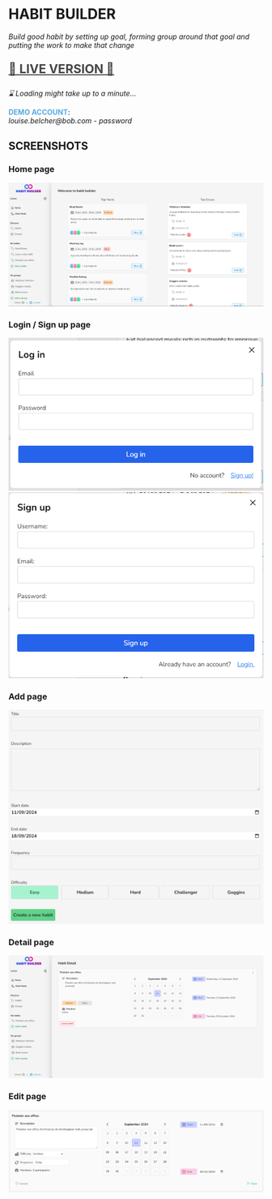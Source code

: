 # HABIT BUILDER

_Build good habit by setting up goal, forming group around that goal and putting the work to make that change_

<p style="font-size: 1.5rem; font-weight: bold; opacity: 0.8">
<a href="https://habit-builder.netlify.app">🚀 LIVE VERSION 🚀</a>
</p>

_⌛ Loading might take up to a minute..._

<span style="font-weight: bold; color: #59ABE3;">DEMO ACCOUNT</span>:  
_louise.belcher<span>@</span>bob.com - password_

## SCREENSHOTS

### Home page

![Home](/Projects/images/habit.png)

### Login / Sign up page

![Login](/Projects/images/hb_login.png)
![Signup](/Projects/images/hb_signup.png)

### Add page

![Add](/Projects/images/hb_form.png)

### Detail page

![Detail](/Projects/images/hb_habit_d.png)

### Edit page

![Edit](/Projects/images/hb_habit_d_e.png)
